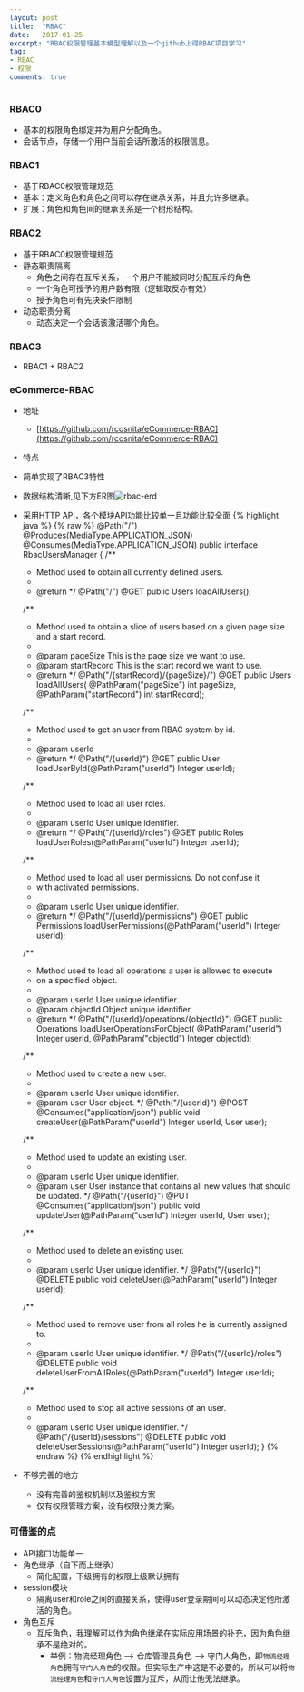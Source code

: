 ```yaml
---
layout: post
title:  "RBAC"
date:   2017-01-25
excerpt: "RBAC权限管理基本模型理解以及一个github上得RBAC项目学习"
tag:
- RBAC
- 权限
comments: true
---
```

### RBAC0
* 基本的权限角色绑定并为用户分配角色。
* 会话节点，存储一个用户当前会话所激活的权限信息。

### RBAC1
* 基于RBAC0权限管理规范
* 基本：定义角色和角色之间可以存在继承关系，并且允许多继承。
* 扩展：角色和角色间的继承关系是一个树形结构。

### RBAC2
* 基于RBAC0权限管理规范
* 静态职责隔离
  * 角色之间存在互斥关系，一个用户不能被同时分配互斥的角色
  * 一个角色可授予的用户数有限（逻辑取反亦有效）
  * 授予角色可有先决条件限制
* 动态职责分离
  * 动态决定一个会话该激活哪个角色。

### RBAC3
* RBAC1 + RBAC2

### eCommerce-RBAC
* 地址
  * [https://github.com/rcosnita/eCommerce-RBAC](https://github.com/rcosnita/eCommerce-RBAC)
*  特点
  * 简单实现了RBAC3特性
  * 数据结构清晰,见下方ER图![rbac-erd](http://ojt8gkzcy.bkt.clouddn.com/image/png/rbac-erd.png)

  * 采用HTTP API，各个模块API功能比较单一且功能比较全面
  {% highlight java %}
  {% raw %}
@Path("/")
@Produces(MediaType.APPLICATION_JSON)
@Consumes(MediaType.APPLICATION_JSON)
public interface RbacUsersManager {
	/**
	 * Method used to obtain all currently defined users.
	 *
	 * @return
	 */
	@Path("/")
	@GET
	public Users loadAllUsers();

	/**
	 * Method used to obtain a slice of users based on a given page size and a start record.
	 *
	 * @param pageSize This is the page size we want to use.
	 * @param startRecord This is the start record we want to use.
	 * @return
	 */
	@Path("/{startRecord}/{pageSize}/")
	@GET
	public Users loadAllUsers(
			@PathParam("pageSize") int pageSize,
			@PathParam("startRecord") int startRecord);

	/**
	 * Method used to get an user from RBAC system by id.
	 *
	 * @param userId
	 * @return
	 */
	@Path("/{userId}")
	@GET
	public User loadUserById(@PathParam("userId") Integer userId);

	/**
	 * Method used to load all user roles.
	 *
	 * @param userId User unique identifier.
	 * @return
	 */
	@Path("/{userId}/roles")
	@GET
	public Roles loadUserRoles(@PathParam("userId") Integer userId);

	/**
	 * Method used to load all user permissions. Do not confuse it
	 * with activated permissions.
	 *
	 * @param userId User unique identifier.
	 * @return
	 */
	@Path("/{userId}/permissions")
	@GET
	public Permissions loadUserPermissions(@PathParam("userId") Integer userId);

	/**
	 * Method used to load all operations a user is allowed to execute
	 * on a specified object.
	 *
	 * @param userId User unique identifier.
	 * @param objectId Object unique identifier.
	 * @return
	 */
	@Path("/{userId}/operations/{objectId}")
	@GET
	public Operations loadUserOperationsForObject(
			@PathParam("userId") Integer userId,
			@PathParam("objectId") Integer objectId);

	/**
	 * Method used to create a new user.
	 *
	 * @param userId User unique identifier.
	 * @param user User object.
	 */
	@Path("/{userId}")
	@POST
	@Consumes("application/json")
	public void createUser(@PathParam("userId") Integer userId, User user);

	/**
	 * Method used to update an existing user.
	 *
	 * @param userId User unique identifier.
	 * @param user User instance that contains all new values that should be updated.
	 */
	@Path("/{userId}")
	@PUT
	@Consumes("application/json")
	public void updateUser(@PathParam("userId") Integer userId, User user);

	/**
	 * Method used to delete an existing user.
	 *
	 * @param userId User unique identifier.
	 */
	@Path("/{userId}")
	@DELETE
	public void deleteUser(@PathParam("userId") Integer userId);

	/**
	 * Method used to remove user from all roles he is currently assigned to.
	 *
	 * @param userId User unique identifier.
	 */
	@Path("/{userId}/roles")
	@DELETE
	public void deleteUserFromAllRoles(@PathParam("userId") Integer userId);

	/**
	 * Method used to stop all active sessions of an user.
	 *
	 * @param userId User unique identifier.
	 */
	@Path("/{userId}/sessions")
	@DELETE
	public void deleteUserSessions(@PathParam("userId") Integer userId);
}
{% endraw %}
{% endhighlight %}

* 不够完善的地方
  * 没有完善的鉴权机制以及鉴权方案
  * 仅有权限管理方案，没有权限分类方案。

### 可借鉴的点
* API接口功能单一
* 角色继承（自下而上继承）
  * 简化配置，下级拥有的权限上级默认拥有
* session模块
  * 隔离user和role之间的直接关系，使得user登录期间可以动态决定他所激活的角色。
* 角色互斥
  * 互斥角色，我理解可以作为角色继承在实际应用场景的补充，因为角色继承不是绝对的。
    * 举例：物流经理角色 --> 仓库管理员角色 --> 守门人角色，即```物流经理角色```拥有```守门人角色```的权限。但实际生产中这是不必要的，所以可以将```物流经理角色```和```守门人角色```设置为互斥，从而让他无法继承。
